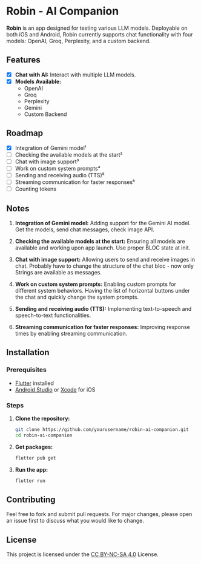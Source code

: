 

# Robin - AI Companion

**Robin** is an app designed for testing various LLM models. Deployable on both iOS and Android, Robin currently supports chat functionality with four models: OpenAI, Groq, Perplexity, and a custom backend.

## Features
- [x] **Chat with AI:** Interact with multiple LLM models.
- [x] **Models Available:**
  - OpenAI
  - Groq
  - Perplexity
  - Gemini
  - Custom Backend

## Roadmap

- [x] Integration of Gemini model¹
- [ ] Checking the available models at the start²
- [ ] Chat with image support³
- [ ] Work on custom system prompts⁴
- [ ] Sending and receiving audio (TTS)⁵
- [ ] Streaming communication for faster responses⁶
- [ ] Counting tokens

## Notes

1. **Integration of Gemini model:** Adding support for the Gemini AI model. Get the models, send chat messages, check image API.

2. **Checking the available models at the start:** Ensuring all models are available and working upon app launch. Use proper BLOC state at init.

3. **Chat with image support:** Allowing users to send and receive images in chat. Probably have to change the structure of the chat bloc - now only Strings are available as messages.

4. **Work on custom system prompts:** Enabling custom prompts for different system behaviors. Having the list of horizontal buttons under the chat and quickly change the system prompts. 

5. **Sending and receiving audio (TTS):** Implementing text-to-speech and speech-to-text functionalities.

6. **Streaming communication for faster responses:** Improving response times by enabling streaming communication.

## Installation

### Prerequisites
- [Flutter](https://flutter.dev/docs/get-started/install) installed
- [Android Studio](https://developer.android.com/studio) or [Xcode](https://developer.apple.com/xcode/) for iOS

### Steps
1. **Clone the repository:**
    ```bash
    git clone https://github.com/yourusername/robin-ai-companion.git
    cd robin-ai-companion
    ```

2. **Get packages:**
    ```bash
    flutter pub get
    ```

3. **Run the app:**
    ```bash
    flutter run
    ```

## Contributing
Feel free to fork and submit pull requests. For major changes, please open an issue first to discuss what you would like to change.

## License

This project is licensed under the [CC BY-NC-SA 4.0](https://creativecommons.org/licenses/by-nc-sa/4.0/) License.
